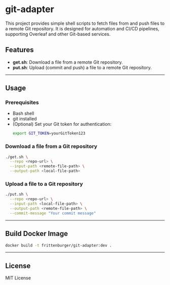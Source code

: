 
# git-adapter

This project provides simple shell scripts to fetch files from and push files to a remote Git repository. It is designed for automation and CI/CD pipelines, supporting Overleaf and other Git-based services.

## Features

- **get.sh**: Download a file from a remote Git repository.
- **put.sh**: Upload (commit and push) a file to a remote Git repository.

---

## Usage

### Prerequisites

- Bash shell
- git installed
- (Optional) Set your Git token for authentication:
  ```bash
  export GIT_TOKEN=yourGitToken123
  ```

### Download a file from a Git repository

```bash
./get.sh \
  --repo <repo-url> \
  --input-path <remote-file-path> \
  --output-path <local-file-path>
```


### Upload a file to a Git repository

```bash
./put.sh \
  --repo <repo-url> \
  --input-path <local-file-path> \
  --output-path <remote-file-path> \
  --commit-message "Your commit message"
```

---

## Build Docker Image

```bash
docker build -t frittenburger/git-adapter:dev .
```

---

## License

MIT License